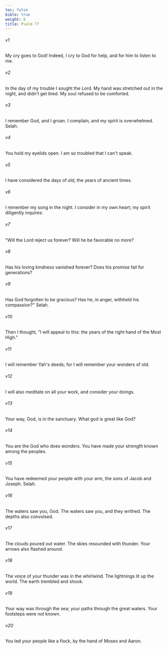 ```yaml
---
toc: false
bible: true
weight: 8
title: Psalm 77
---
```




###### v1 
My cry goes to God! Indeed, I cry to God for help, and for him to listen to me. 

###### v2 
In the day of my trouble I sought the Lord. My hand was stretched out in the night, and didn't get tired. My soul refused to be comforted. 

###### v3 
I remember God, and I groan. I complain, and my spirit is overwhelmed. Selah. 

###### v4 
You hold my eyelids open. I am so troubled that I can't speak. 

###### v5 
I have considered the days of old, the years of ancient times. 

###### v6 
I remember my song in the night. I consider in my own heart; my spirit diligently inquires: 

###### v7 
"Will the Lord reject us forever? Will he be favorable no more? 

###### v8 
Has his loving kindness vanished forever? Does his promise fail for generations? 

###### v9 
Has God forgotten to be gracious? Has he, in anger, withheld his compassion?" Selah. 

###### v10 
Then I thought, "I will appeal to this: the years of the right hand of the Most High." 

###### v11 
I will remember Yah's deeds; for I will remember your wonders of old. 

###### v12 
I will also meditate on all your work, and consider your doings. 

###### v13 
Your way, God, is in the sanctuary. What god is great like God? 

###### v14 
You are the God who does wonders. You have made your strength known among the peoples. 

###### v15 
You have redeemed your people with your arm, the sons of Jacob and Joseph. Selah. 

###### v16 
The waters saw you, God. The waters saw you, and they writhed. The depths also convulsed. 

###### v17 
The clouds poured out water. The skies resounded with thunder. Your arrows also flashed around. 

###### v18 
The voice of your thunder was in the whirlwind. The lightnings lit up the world. The earth trembled and shook. 

###### v19 
Your way was through the sea; your paths through the great waters. Your footsteps were not known. 

###### v20 
You led your people like a flock, by the hand of Moses and Aaron.
